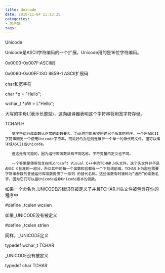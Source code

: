 ```yaml
---
title: Unicode
date: 2018-11-04 11:13:25
categories:
- 客户端
tags:
---
```


Unicode

Unicode是ASCII字符编码的一个扩展。Unicode用的是16位字符编码。

0x0000-0x007F:ASCII码

0x0080-0x00FF:ISO 8859-1 ASCII扩展码


char和宽字符


char *p = "Hello";

wchar_t *pW = L"Hello";

大写的字母L(表示长整型)，这向编译器表明这个字符串将用宽字符存储。


TCHAR.H

       宽字符运行库函数比正常的函数要大。为此你可能希望创建另个版本的程序，一个用ASCII字符串而另一个使用Unicode字符串。而最好的办法则是维护一个单一的源代码文件，但可以编译成ASCII或Unicode。

       但这是有问题的，因为运行库函数具有不同名称，字符变量的定义也不同。

       一个答案是使用包含在Microsoft Visual C++中的TCHAR.H头文件。这个头文件并不是ANSI C标准的一部分，所以其中的每一个函数和宏都有一个下划线前缀。TCHAR.H为那些需要字符串参数的普通运行库函数提供了一系列 的替代名称。这些函数有时被称为“通用”的函数名字，因为它们可以指Unicode或非Unicode版本的函数。


如果一个命名为_UNICODE的标识符被定义了并且TCHAR.H头文件被包含在你的程序中

#define _tcslen wcslen

如果_UNICODE没有被定义

#define _tcslen strlen


同样，_UNICODE定义

typedef wchar_t TCHAR

_UNICODE没有被定义

typedef char TCHAR